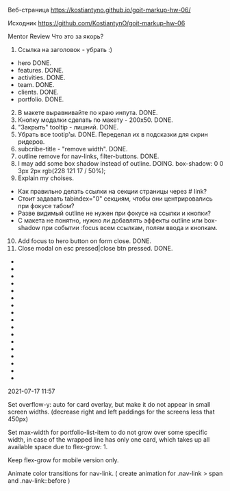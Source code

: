 Веб-страница https://kostiantyno.github.io/goit-markup-hw-06/

Исходник https://github.com/KostiantynO/goit-markup-hw-06

Mentor Review Что это за якорь?

1. Ссылка на заголовок - убрать :)

- hero DONE.
- features. DONE.
- activities. DONE.
- team. DONE.
- clients. DONE.
- portfolio. DONE.

2. В макете выравнивайте по краю инпута. DONE.
3. Кнопку модалки сделать по макету - 200x50. DONE.
4. "Закрыть" tooltip - лишний. DONE.
5. Убрать все tootip'ы. DONE. Переделал их в подсказки для скрин ридеров.
6. subcribe-title - "remove width". DONE.
7. outline remove for nav-links, filter-buttons. DONE.
8. I may add some box shadow instead of outline. DOING. box-shadow: 0 0 3px 2px rgb(228 121 17 /
   50%);
9. Explain my choises.

- Как правильно делать ссылки на секции страницы через # link?
- Стоит задавать tabindex="0" секциям, чтобы они центрировались при фокусе табом?
- Разве видимый outline не нужен при фокусе на ссылки и кнопки?
- С макета не понятно, нужно ли добавлять эффекты outline или box-shadow при событии :focus всем
  ссылкам, полям ввода и кнопкам.

10. Add focus to hero button on form close. DONE.
11. Close modal on esc pressed|close btn pressed. DONE.

-
-
-
-
-
-
-
-
-
-
-
-
-
-
-
-
-

2021-07-17 11:57

Set overflow-y: auto for card overlay, but make it do not appear in small screen widths. (decrease
right and left paddings for the screens less that 450px)

Set max-width for portfolio-list-item to do not grow over some specific width, in case of the
wrapped line has only one card, which takes up all available space due to flex-grow: 1.

Keep flex-grow for mobile version only.

Animate color transitions for nav-link. ( create animation for .nav-link > span and
.nav-link::before )
